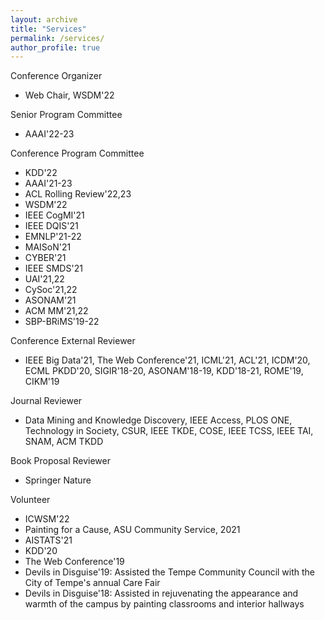 ```yaml
---
layout: archive
title: "Services"
permalink: /services/
author_profile: true
---
```


Conference Organizer

*   Web Chair, WSDM'22

Senior Program Committee

*   AAAI'22-23

Conference Program Committee

*   KDD'22
*   AAAI'21-23
*   ACL Rolling Review'22,23
*   WSDM'22
*   IEEE CogMI'21
*   IEEE DQIS'21
*   EMNLP'21-22
*   MAISoN'21
*   CYBER'21
*   IEEE SMDS'21
*   UAI'21,22
*   CySoc'21,22
*   ASONAM'21
*   ACM MM'21,22
*   SBP-BRiMS'19-22

Conference External Reviewer

*   IEEE Big Data'21, The Web Conference'21, ICML'21, ACL'21, ICDM'20, ECML PKDD'20, SIGIR'18-20, ASONAM'18-19, KDD'18-21, ROME'19, CIKM'19

Journal Reviewer

*   Data Mining and Knowledge Discovery, IEEE Access, PLOS ONE, Technology in Society, CSUR, IEEE TKDE, COSE, IEEE TCSS, IEEE TAI, SNAM, ACM TKDD

Book Proposal Reviewer

*   Springer Nature

Volunteer

*   ICWSM'22
*   Painting for a Cause, ASU Community Service, 2021
*   AISTATS'21
*   KDD'20
*   The Web Conference'19
*   Devils in Disguise'19: Assisted the Tempe Community Council with the City of Tempe's annual Care Fair
*   Devils in Disguise'18: Assisted in rejuvenating the appearance and warmth of the campus by painting classrooms and interior hallways
